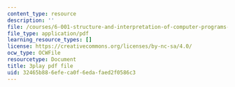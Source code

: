 ```yaml
---
content_type: resource
description: ''
file: /courses/6-001-structure-and-interpretation-of-computer-programs-spring-2005/32465b886efeca0f6edafaed2f0586c3_eJeMOEiHv8c.pdf
file_type: application/pdf
learning_resource_types: []
license: https://creativecommons.org/licenses/by-nc-sa/4.0/
ocw_type: OCWFile
resourcetype: Document
title: 3play pdf file
uid: 32465b88-6efe-ca0f-6eda-faed2f0586c3
---
```

